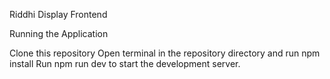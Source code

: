Riddhi Display Frontend

Running the Application

Clone this repository
Open terminal in the repository directory and run npm install
Run npm run dev to start the development server.
